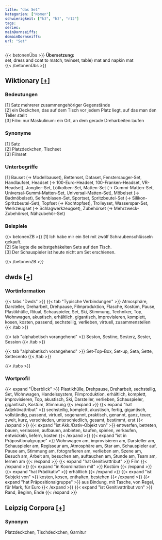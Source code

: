 ```yaml
---
title: "das Set"
kategorien: ["Nomen"]
schwierigkeit: ["k3", "h3", "r12"]
tags:
series:
mainDornseiffs:
domainDornseiffs:
url: "Set"
---
```


{{< betonenÜbs >}}
**Übersetzung:**  
set, dress and coat to match, twinset, table) mat and napkin mat  
{{< /betonenÜbs >}}

## Wiktionary [[+](https://de.wiktionary.org/wiki/Set)]

### Bedeutungen
[1] Satz mehrerer zusammengehöriger Gegenstände  
[2] ein Deckchen, das auf dem Tisch vor jedem Platz liegt, auf das man den Teller stellt  
[3] Film: nur Maskulinum: ein Ort, an dem gerade Dreharbeiten laufen  

### Synonyme
[1] Satz  
[2] Platzdeckchen, Tischset  
[3] Filmset  

### Unterbegriffe
[1] Bauset (→ Modellbauset), Bettenset, Dataset, Fenstersauger-Set, Handlaufset, Headset (→ 100-Euro-Headset, 100-Franken-Headset, VR-Headset), Jonglier-Set, Lötkolben-Set, Matten-Set (→ Gummi-Matten-Set, Universal-Gummi-Matten-Set, Universal-Matten-Set), Möbelset (→ Badmöbelset), Seifenblasen-Set, Sportset, Spritzbeutel-Set (→ Silikon-Spritzbeutel-Set), Topfset (→ Kochtopfset), Trolleyset, Wasserspar-Set, Werkzeugset (→ Schlagwerkzeugset), Zubehörset (→ Mehrzweck-Zubehörset, Nähzubehör-Set)  

### Beispiele
{{< betonenZB >}}
[1] Ich habe mir ein Set mit zwölf Schraubenschlüsseln gekauft.  
[2] Sie legte die selbstgehäkelten Sets auf den Tisch.  
[3] Der Schauspieler ist heute nicht am Set erschienen.  

{{< /betonenZB >}}


## dwds [[+](https://www.dwds.de/wb/Set)]

### Wortinformation
{{< tabs "Dwds" >}}
{{< tab "Typische Verbindungen" >}}
Atmosphäre, Darsteller, Dreharbeit, Drehpause, Filmproduktion, Flasche, Kostüm, Pause, Plastikhülle, Ritual, Schauspieler, Set, Ski, Stimmung, Techniker, Top, Wohnwagen, akustisch, erhältlich, gigantisch, improvisieren, komplett, kosen, kosten, passend, sechsteilig, verlieben, virtuell, zusammenstellen
{{< /tab >}}

{{< tab "alphabetisch vorangehend" >}}
Seston, Sestine, Sesterz, Sester, Session
{{< /tab >}}

{{< tab "alphabetisch vorangehend" >}}
Set-Top-Box, Set-up, Seta, Sette, Settecento
{{< /tab >}}

{{< /tabs >}}

### Wortprofil
{{< expand "Überblick" >}} Plastikhülle, Drehpause, Dreharbeit, sechsteilig, Set, Wohnwagen, Handelssystem, Filmproduktion, erhältlich, komplett, improvisieren, Top, akustisch, Ski, Darsteller, verlieben, Schauspieler, gigantisch, Kostüm, Stimmung {{< /expand >}}
{{< expand "hat Adjektivattribut" >}} sechsteilig, komplett, akustisch, fertig, gigantisch, vollständig, passend, virtuell, sogenannt, praktisch, genannt, ganz, teuer, zweit, kurz, verschieden, unterschiedlich, gesamt, bestimmt, erst {{< /expand >}}
{{< expand "ist Akk./Dativ-Objekt von" >}} entwerfen, betreten, bauen, verlassen, aufbauen, anbieten, kaufen, spielen, verkaufen, entwickeln, liefern, kosten {{< /expand >}}
{{< expand "ist in Präpositionalgruppe" >}} Wohnwagen am, improvisieren am, Darsteller am, Schauspieler am, Regisseur am, Atmosphäre am, Star am, Schauspieler auf, Pause am, Stimmung am, fotografieren am, verlieben am, Szene am, Besuch am, Arbeit am, besuchen am, auftauchen am, Stunde am, Team am, lernen am {{< /expand >}}
{{< expand "hat Genitivattribut" >}} Film {{< /expand >}}
{{< expand "in Koordination mit" >}} Kostüm {{< /expand >}}
{{< expand "hat Prädikativ" >}} erhältlich {{< /expand >}}
{{< expand "ist Subjekt von" >}} kosten, kosen, enthalten, bestehen {{< /expand >}}
{{< expand "hat Präpositionalgruppe" >}} aus Bindung, mit Tasche, von Regel, für Mark, für Euro {{< /expand >}}
{{< expand "ist Genitivattribut von" >}} Rand, Beginn, Ende {{< /expand >}}

## Leipzig Corpora [[+](https://corpora.uni-leipzig.de/en/res?word=Set&corpusId=deu_newscrawl-public_2018)]


### Synonym
Platzdeckchen, Tischdeckchen, Garnitur

